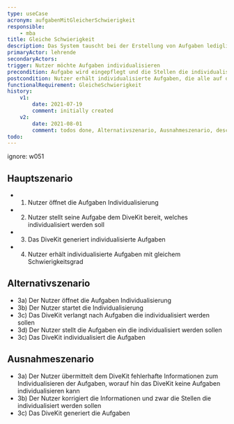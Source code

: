 ```yaml
---
type: useCase
acronym: aufgabenMitGleicherSchwierigkeit
responsible: 
    - mba
title: Gleiche Schwierigkeit
description: Das System tauscht bei der Erstellung von Aufgaben lediglich Schlüsselwörter aus
primaryActor: lehrende
secondaryActors:
trigger: Nutzer möchte Aufgaben individualisieren
precondition: Aufgabe wird eingepflegt und die Stellen die individualisiert werden sollen bestimmt
postcondition: Nutzer erhält individualisierte Aufgaben, die alle auf dem selben Schwierigkeitsgrad basieren
functionalRequirement: GleicheSchwierigkeit
history:
    v1:
        date: 2021-07-19
        comment: initially created
    v2:
        date: 2021-08-01
        comment: todos done, Alternativszenario, Ausnahmeszenario, description, postcondition, precondition, secondaryActors, primaryActor changed
todo:
---
```


ignore: w051

## Hauptszenario

* 1) Nutzer öffnet die Aufgaben Individualisierung
* 2) Nutzer stellt seine Aufgabe dem DiveKit bereit, welches individualisiert werden soll
* 3) Das DiveKit generiert individualisierte Aufgaben
* 4) Nutzer erhält individualisierte Aufgaben mit gleichem Schwierigkeitsgrad

## Alternativszenario

* 3a) Der Nutzer öffnet die Aufgaben Individualisierung
* 3b) Der Nutzer startet die Individualisierung
* 3c) Das DiveKit verlangt nach Aufgaben die individualisiert werden sollen
* 3d) Der Nutzer stellt die Aufgaben ein die individualisiert werden sollen
* 3c) Das DiveKit individualisiert die Aufgaben

## Ausnahmeszenario 

* 3a) Der Nutzer übermittelt dem DiveKit fehlerhafte Informationen zum Individualisieren der Aufgaben, worauf hin das DiveKit keine Aufgaben individualisieren kann
* 3b) Der Nutzer korrigiert die Informationen und zwar die Stellen die individualisiert werden sollen
* 3c) Das DiveKit generiert die Aufgaben




